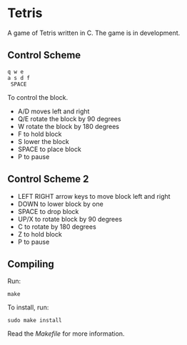 # Tetris

A game of Tetris written in C.
The game is in development.

## Control Scheme
	q w e
	a s d f 
	 SPACE
To control the block.

- A/D moves left and right
- Q/E rotate the block by 90 degrees
- W rotate the block by 180 degrees
- F to hold block
- S lower the block
- SPACE to place block
- P to pause

## Control Scheme 2
- LEFT RIGHT arrow keys to move block left and right
- DOWN to lower block by one
- SPACE to drop block
- UP/X to rotate block by 90 degrees
- C to rotate by 180 degrees
- Z to hold block
- P to pause

## Compiling

Run:
```
make
```

To install, run:
```
sudo make install
```

Read the _Makefile_ for more information.
